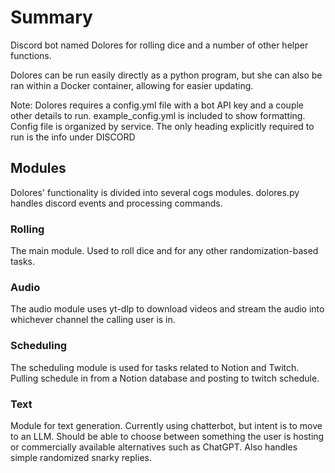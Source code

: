 # Summary

Discord bot named Dolores for rolling dice and a number of other helper functions.

Dolores can be run easily directly as a python program, but she can also be ran within a Docker container, allowing for easier updating.

Note: Dolores requires a config.yml file with a bot API key and a couple other details to run. example_config.yml is included to show formatting. Config file is organized by service. The only heading explicitly required to run is the info under DISCORD

## Modules

Dolores' functionality is divided into several cogs modules. dolores.py handles discord events and processing commands.

### Rolling

The main module. Used to roll dice and for any other randomization-based tasks.

### Audio

The audio module uses yt-dlp to download videos and stream the audio into whichever channel the calling user is in.

### Scheduling

The scheduling module is used for tasks related to Notion and Twitch. Pulling schedule in from a Notion database and posting to twitch schedule.

### Text

Module for text generation. Currently using chatterbot, but intent is to move to an LLM. Should be able to choose between something the user is hosting or commercially available alternatives such as ChatGPT. Also handles simple randomized snarky replies.
